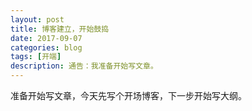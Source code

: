 ```yaml
---
layout: post
title: 博客建立，开始鼓捣
date: 2017-09-07
categories: blog
tags: [开端]
description: 通告：我准备开始写文章。
---
```

准备开始写文章，今天先写个开场博客，下一步开始写大纲。


